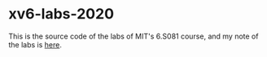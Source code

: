 # xv6-labs-2020

This is the source code of the labs of MIT's 6.S081 course, and my note of the labs is [here](https://github.com/XJTUmuxin/oslab_note).

